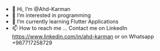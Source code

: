- 👋 Hi, I’m @Ahd-Karman
- 👀 I’m interested in programming
- 🌱 I’m currently learning Flutter Applications
- 📫 How to reach me ... 
Contact me on LinkedIn https://www.linkedin.com/in/ahd-karman
or on Whatsapp +967717258729

<!---
Ahd-Karman/Ahd-Karman is a ✨ special ✨ repository because its `README.md` (this file) appears on your GitHub profile.
You can click the Preview link to take a look at your changes.
--->
